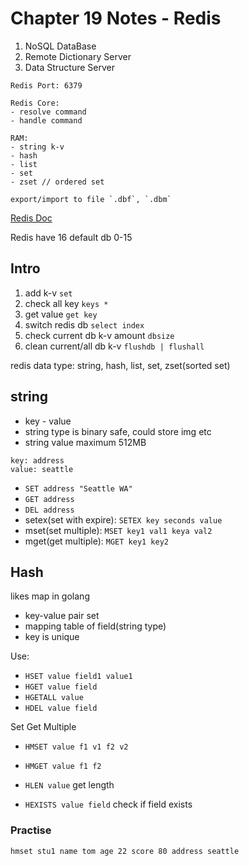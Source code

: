 # Chapter 19 Notes - Redis

1. NoSQL DataBase 
2. Remote Dictionary Server
3. Data Structure Server

```
Redis Port: 6379

Redis Core:
- resolve command
- handle command

RAM:
- string k-v
- hash
- list
- set
- zset // ordered set

export/import to file `.dbf`, `.dbm`
```

[Redis Doc](https://redisdoc.com)

Redis have 16 default db 0-15

## Intro
1. add k-v `set`
2. check all key `keys *`
3. get value `get key`
4. switch redis db `select index`
5. check current db k-v amount `dbsize`
6. clean current/all db k-v `flushdb | flushall`

redis data type: string, hash, list, set, zset(sorted set)

## string

- key - value
- string type is binary safe, could store img etc
- string value maximum 512MB

```
key: address
value: seattle

```
- `SET address "Seattle WA"`
- `GET address`
- `DEL address`
- setex(set with expire): `SETEX key seconds value`
- mset(set multiple): `MSET key1 val1 keya val2`
- mget(get multiple): `MGET key1 key2`

## Hash
likes map in golang

- key-value pair set
- mapping table of field(string type)
- key is unique

Use: 
- `HSET value field1 value1`  
- `HGET value field`    
- `HGETALL value`  
- `HDEL value field`

Set Get Multiple  
- `HMSET value f1 v1 f2 v2` 
- `HMGET value f1 f2`

- `HLEN value` get length
- `HEXISTS value field` check if field exists

### Practise
```redis
hmset stu1 name tom age 22 score 80 address seattle
```

